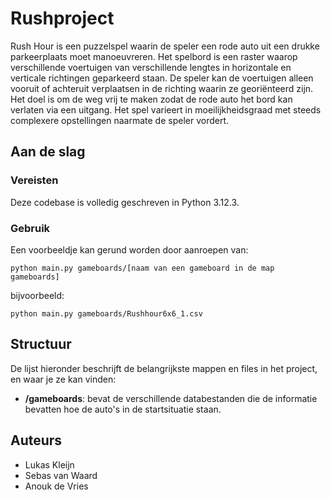 # Rushproject
Rush Hour is een puzzelspel waarin de speler een rode auto uit een drukke parkeerplaats moet manoeuvreren. Het spelbord is een raster waarop verschillende voertuigen van verschillende lengtes in horizontale en verticale richtingen geparkeerd staan. De speler kan de voertuigen alleen vooruit of achteruit verplaatsen in de richting waarin ze georiënteerd zijn. Het doel is om de weg vrij te maken zodat de rode auto het bord kan verlaten via een uitgang. Het spel varieert in moeilijkheidsgraad met steeds complexere opstellingen naarmate de speler vordert.

## Aan de slag

### Vereisten
Deze codebase is volledig geschreven in Python 3.12.3.

### Gebruik
Een voorbeeldje kan gerund worden door aanroepen van:

```
python main.py gameboards/[naam van een gameboard in de map gameboards]
```

bijvoorbeeld:
```
python main.py gameboards/Rushhour6x6_1.csv
```


## Structuur
De lijst hieronder beschrijft de belangrijkste mappen en files in het project, en waar je ze kan vinden:
- **/gameboards**: bevat de verschillende databestanden die de informatie bevatten hoe de auto's in de startsituatie staan. 

## Auteurs
- Lukas Kleijn
- Sebas van Waard
- Anouk de Vries



